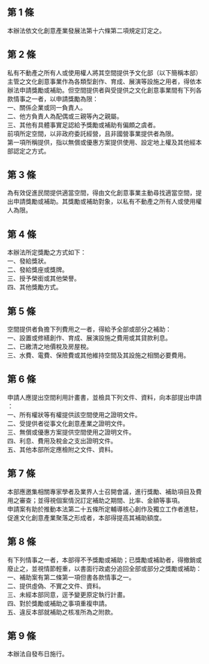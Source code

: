 第 1 條
-------
本辦法依文化創意產業發展法第十六條第二項規定訂定之。

第 2 條
-------
私有不動產之所有人或使用權人將其空間提供予文化部（以下簡稱本部）  
主管之文化創意事業作為各類型創作、育成、展演等設施之用者，得依本  
辦法申請獎勵或補助。但空間提供者與受提供之文化創意事業間有下列各  
款情事之一者，以申請獎勵為限：  
一、關係企業或同一負責人。  
二、他方負責人為配偶或三親等內之親屬。  
三、其他有具體事實足認給予獎勵或補助有偏頗之虞者。  
前項所定空間，以非政府委託經營，且非國營事業提供者為限。  
第一項所稱提供，指以無償或優惠方案提供使用、設定地上權及其他經本  
部認定之方式。

第 3 條
-------
為有效促進民間提供適當空間，得由文化創意事業主動尋找適當空間，提  
出申請獎勵或補助。其獎勵或補助對象，以私有不動產之所有人或使用權  
人為限。

第 4 條
-------
本辦法所定獎勵之方式如下：  
一、發給獎狀。  
二、發給獎座或獎牌。  
三、授予榮銜或其他榮譽。  
四、其他獎勵方式。

第 5 條
-------
空間提供者負擔下列費用之一者，得給予全部或部分之補助：  
一、設置或修繕創作、育成、展演設施之費用或其貸款利息。  
二、已繳清之地價稅及房屋稅。  
三、水費、電費、保險費或其他維持空間及其設施之相關必要費用。

第 6 條
-------
申請人應提出空間利用計畫書，並檢具下列文件、資料，向本部提出申請  
：  
一、所有權狀等有權提供該空間使用之證明文件。  
二、受提供者從事文化創意產業之證明文件。  
三、無償或優惠方案提供空間使用之證明文件。  
四、利息、費用及稅金之支出證明文件。  
五、其他本部所定應檢附之文件、資料。

第 7 條
-------
本部應邀集相關專家學者及業界人士召開會議，進行獎勵、補助項目及費  
用之審查；並得視個案情況訂定補助之期間、比率、金額等事項。  
申請案有助於推動本法第二十五條所定輔導核心創作及獨立工作者進駐，  
促進文化創意產業聚落之形成者，本部得提高其補助額度。

第 8 條
-------
有下列情事之一者，本部得不予獎勵或補助；已獎勵或補助者，得撤銷或  
廢止之，並視情節輕重，以書面行政處分追回全部或部分之獎勵或補助：  
一、補助案有第二條第一項但書各款情事之一。  
二、提供虛偽、不實之文件、資料。  
三、未經本部同意，逕予變更原定執行計畫。  
四、對於獎勵或補助之事項重複申請。  
五、違反本部就補助之核准所為之附款。

第 9 條
-------
本辦法自發布日施行。

